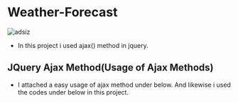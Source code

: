 #                                                     Weather-Forecast
![adsiz](https://user-images.githubusercontent.com/43685404/53693804-5fac9980-3db6-11e9-8694-8baf272ddb28.png)

* In this project i used ajax() method in jquery.

## JQuery Ajax Method(Usage of Ajax Methods) ##

* I attached a easy usage of ajax method under below. And likewise i used the codes under below in this project.

 
